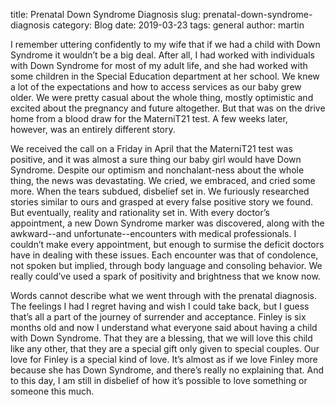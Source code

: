 title: Prenatal Down Syndrome Diagnosis
slug: prenatal-down-syndrome-diagnosis
category: Blog
date: 2019-03-23
tags: general
author: martin

<div class="article-icon">
<i class="fas fa-angle-right" style="align-content: center"></i><i class="fas fa-angle-right" style="align-content: center"></i><i class="fas fa-angle-right" style="align-content: center"></i>
</div>

I remember uttering confidently to my wife that if we had a child with Down Syndrome it wouldn’t be a big deal.  After all, I had worked with individuals with Down Syndrome for most of my adult life, and she had worked with some children in the Special Education department at her school.  We knew a lot of the expectations and how to access services as our baby grew older.  We were pretty casual about the whole thing, mostly optimistic and excited about the pregnancy and future altogether. But that was on the drive home from a blood draw for the MaterniT21 test.  A few weeks later, however, was an entirely different story.

We received the call on a Friday in April that the MaterniT21 test was positive, and it was almost a sure thing our baby girl would have Down Syndrome.  Despite our optimism and nonchalant-ness about the whole thing, the news was devastating.  We cried, we embraced, and cried some more.  When the tears subdued, disbelief set in.  We furiously researched stories similar to ours and grasped at every false positive story we found.  But eventually, reality and rationality set in.  With every doctor’s appointment, a new Down Syndrome marker was discovered, along with the awkward--and unfortunate--encounters with medical professionals. I couldn’t make every appointment, but enough to surmise the deficit doctors have in dealing with these issues.  Each encounter was that of condolence, not spoken but implied, through body language and consoling behavior.  We really could’ve used a spark of positivity and brightness that we know now.

Words cannot describe what we went through with the prenatal diagnosis.  The feelings I had I regret having and wish I could take back, but I guess that’s all a part of the journey of surrender and acceptance. Finley is six months old and now I understand what everyone said about having a child with Down Syndrome.  That they are a blessing, that we will love this child like any other, that they are a special gift only given to special couples.  Our love for Finley is a special kind of love.  It’s almost as if we love Finley more because she has Down Syndrome, and there’s really no explaining that.  And to this day, I am still in disbelief of how it’s possible to love something or someone this much.


